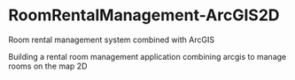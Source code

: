 # RoomRentalManagement-ArcGIS2D
Room rental management system combined with ArcGIS

Building a rental room management application combining arcgis to manage rooms on the map 2D
